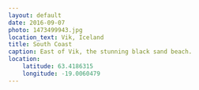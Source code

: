 ```yaml
---
layout: default
date: 2016-09-07
photo: 1473499943.jpg
location_text: Vik, Iceland
title: South Coast
caption: East of Vik, the stunning black sand beach.
location:
    latitude: 63.4186315
    longitude: -19.0060479
---
```

